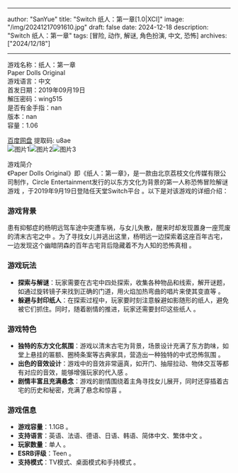 
---
author: "SanYue"
title: "Switch 纸人：第一章[1.0|XCI]"
image: "/img/20241217091610.jpg"
draft: false
date: 2024-12-18
description: "Switch 纸人：第一章"
tags: [冒险, 动作, 解谜, 角色扮演, 中文, 恐怖]
archives: ["2024/12/18"]

---

游戏名称：纸人：第一章   
Paper Dolls Original    
游戏语言：中文  
首发日期：2019年09月19日  
解压密码：wing515  
是否有金手指：nan  
版本：nan   
容量：1.06

[百度网盘](https://pan.baidu.com/s/1QUlbklQp1yovx1dghdZ6CA) 提取码: u8ae  
![图片1](/img/92e98e.jpg)![图片2](/img/3847d9.jpg)![图片3](/img/5fa86a.jpg)  

游戏简介  
《Paper Dolls Original》即《纸人：第一章》，是一款由北京荔枝文化传媒有限公司制作，Circle Entertainment发行的以东方文化为背景的第一人称恐怖冒险解谜游戏 ，于2019年9月19日登陆任天堂Switch平台 。以下是对该游戏的详细介绍：

### 游戏背景
患有抑郁症的杨明远驾车途中突遭车祸，与女儿失散，醒来时却发现置身一座荒废的清末古宅之中 。为了寻找女儿并逃出这里，杨明远一边探索着这座百年古宅，一边发现这个幽暗阴森的百年古宅背后隐藏着不为人知的恐怖真相 。

### 游戏玩法
- **探索与解谜**：玩家需要在古宅中四处探索，收集各种物品和线索，解开谜题，如通过旋转镜子来找到正确的门道，用火焰加热弯曲的唱片来使其变直等 。
- **躲避与封印纸人**：在探索过程中，玩家要时刻注意躲避如影随形的纸人，避免被它们抓住。同时，随着剧情的推进，玩家还需要封印这些纸人 。

### 游戏特色
- **独特的东方文化氛围**：游戏以清末古宅为背景，场景设计充满了东方韵味，如堂上悬挂的匾额、圈椅条案等古典家具，营造出一种独特的中式恐怖氛围 。
- **出色的音效设计**：游戏中的音效非常逼真，如开门、抽屉拉动、物体交互等都有对应的音效，能够增强玩家的代入感 。
- **剧情丰富且充满悬念**：游戏的剧情围绕着主角寻找女儿展开，同时还穿插着古宅的历史和秘密，充满了悬念和惊喜 。

### 游戏信息
- **游戏容量**：1.1GB 。
- **支持语言**：英语、法语、德语、日语、韩语、简体中文、繁体中文 。
- **玩家数量**：单人 。
- **ESRB评级**：Teen 。
- **支持模式**：TV模式、桌面模式和手持模式 。
